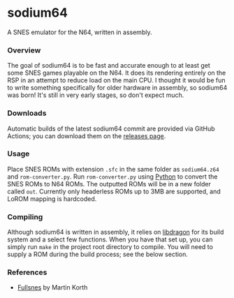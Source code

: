 # sodium64
A SNES emulator for the N64, written in assembly.

### Overview
The goal of sodium64 is to be fast and accurate enough to at least get some SNES games playable on the N64. It does its rendering entirely on the RSP in an attempt to reduce load on the main CPU. I thought it would be fun to write something specifically for older hardware in assembly, so sodium64 was born! It's still in very early stages, so don't expect much.

### Downloads
Automatic builds of the latest sodium64 commit are provided via GitHub Actions; you can download them on the [releases page](https://github.com/Hydr8gon/NooDS/releases).

### Usage
Place SNES ROMs with extension `.sfc` in the same folder as `sodium64.z64` and `rom-converter.py`. Run `rom-converter.py` using [Python](https://www.python.org) to convert the SNES ROMs to N64 ROMs. The outputted ROMs will be in a new folder called `out`. Currently only headerless ROMs up to 3MB are supported, and LoROM mapping is hardcoded.

### Compiling
Although sodium64 is written in assembly, it relies on [libdragon](https://github.com/DragonMinded/libdragon.git) for its build system and a select few functions. When you have that set up, you can simply run `make` in the project root directory to compile. You will need to supply a ROM during the build process; see the below section.

### References
* [Fullsnes](https://problemkaputt.de/fullsnes.htm) by Martin Korth
